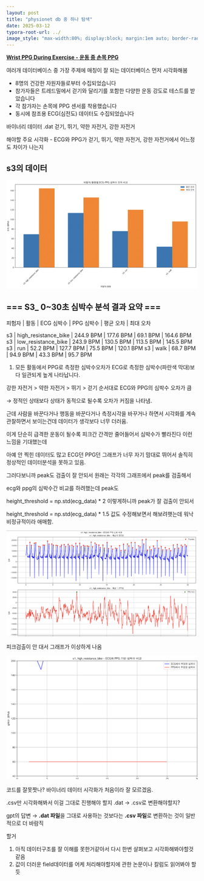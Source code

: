 ```yaml
---
layout: post
title: "physionet db 중 하나 탐색"
date: 2025-03-12
typora-root-url: ../
image_style: "max-width:80%; display:block; margin:1em auto; border-radius:10px; box-shadow:0px 4px 8px rgba(0,0,0,0.8);"
---
```


[**Wrist PPG During Exercise - 운동 중 손목 PPG**](https://physionet.org/content/wrist/1.0.0/)

여러개 데이터베이스 중 가장 주제에 매칭이 잘 되는 데이터베이스 먼저 시각화해봄

- 8명의 건강한 자원자들로부터 수집되었습니다
- 참가자들은 트레드밀에서 걷기와 달리기를 포함한 다양한 운동 강도로 테스트를 받았습니다
- 각 참가자는 손목에 PPG 센서를 착용했습니다
- 동시에 참조용 ECG(심전도) 데이터도 수집되었습니다

바이너리 데이터 .dat 걷기, 뛰기, 약한 자전거, 강한 자전거

해야할 주요 시각화 - ECG와 PPG가 걷기, 뛰기, 약한 자전거, 강한 자전거에서 어느정도 차이가 나는지



## s3의 데이터

![image-20250327020503810](/assets/img/image-20250327020503810.png)



## === S3_ 0~30초 심박수 분석 결과 요약 ===

피험자 | 활동 | ECG 심박수 | PPG 심박수 | 평균 오차 | 최대 오차

s3 | high_resistance_bike | 244.9 BPM | 177.6 BPM | 69.1 BPM | 164.6 BPM s3 | low_resistance_bike | 243.9 BPM | 130.5 BPM | 113.5 BPM | 145.5 BPM s3 | run | 52.2 BPM | 127.7 BPM | 75.5 BPM | 120.1 BPM s3 | walk | 68.7 BPM | 94.9 BPM | 43.3 BPM | 95.7 BPM

1. 모든 활동에서 PPG로 측정한 심박수오차가 ECG로 측정한 심박수(파란색 막대)보다 일관되게 높게 나타납니다.

강한 자전거 > 약한 자전거 > 뛰기 > 걷기 순서대로 ECG와 PPG의 심박수 오차가 큼

→ 정적인 상태보다 상태가 동적으로 될수록 오차가 커짐을 나타냄.

근데 사람을 바꾼다거나 행동을 바꾼다거나 측정시각을 바꾸거나 하면서 시각화를 계속 관찰하면서 보이는건데 데이터가 생각보다 너무 더러움.

이게 단순히 급격한 운동이 될수록 피크간 간격만 줄어들어서 심박수가 빨라진다 이런 느낌을 기대했는데

아예 안 찍힌 데이터도 많고 ECG던 PPG던 그래프가 너무 자기 맘대로 뛰어서 솔직히 정상적인 데이터분석을 못하고 있음.

그러다보니까 peak도 검출이 잘 안되서 원래는 각각의 그래프에서 peak를 검출해서

ecg와 ppg의 심박수간 비교를 하려했는데 peak도

height_threshold = np.std(ecg_data) * 2 이렇게하니까 peak가 잘 검출이 안되서

height_threshold = np.std(ecg_data) * 1.5 값도 수정해보면서 해보려햇는데 워낙 비정규적이라 애매함.

![image-20250327020516588](/assets/img/image-20250327020516588.png)



피크검출이 안 대서 그래프가 이상하게 나옴

![image-20250327020530979](/assets/img/image-20250327020530979.png)





코드를 잘못짯나? 바이너리 데이터 시각화가 처음이라 잘 모르겠음.

.csv만 시각화해봐서 이걸 그대로 진행해야 할지 .dat → .csv로 변환해야할지?

gpt의 답변 → **.dat 파일**을 그대로 사용하는 것보다는 **.csv 파일**로 변환하는 것이 일반적으로 더 바람직

할거

1. 아직 데이터구조를 잘 이해를 못한거같아서 다시 한번 살펴보고 시각화해봐야할것같음
2. 값이 더러운 field데이터를 어케 처리해야할지에 관한 논문이나 칼럼도 읽어봐야 할듯





